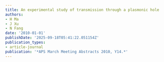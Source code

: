 ```yaml
---
title: An experimental study of transmission through a plasmonic hole
authors:
- H Ma
- J Xu
- N Fang
date: '2010-01-01'
publishDate: '2025-09-18T05:41:22.051154Z'
publication_types:
- article-journal
publication: '*APS March Meeting Abstracts 2010, Y14.*'
---
```

